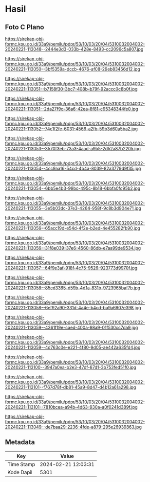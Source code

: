 # Hasil

## Foto C Plano

https://sirekap-obj-formc.kpu.go.id/33a9/pemilu/pdpr/53/10/03/20/04/5310032004002-20240221-113048--2444e3d3-033b-428e-8493-cc2096c5a807.jpg

https://sirekap-obj-formc.kpu.go.id/33a9/pemilu/pdpr/53/10/03/20/04/5310032004002-20240221-113050--3bf5359a-dccb-4676-af08-29eb83456d12.jpg

https://sirekap-obj-formc.kpu.go.id/33a9/pemilu/pdpr/53/10/03/20/04/5310032004002-20240221-113051--b7158f30-3bc7-408b-b79f-92accc0c8b0f.jpg

https://sirekap-obj-formc.kpu.go.id/33a9/pemilu/pdpr/53/10/03/20/04/5310032004002-20240221-113051--2da27f9c-36a6-42ea-8f81-c95348344fe0.jpg

https://sirekap-obj-formc.kpu.go.id/33a9/pemilu/pdpr/53/10/03/20/04/5310032004002-20240221-113052--74c1f2fe-6031-4566-a2fb-59b3d60a5ba2.jpg

https://sirekap-obj-formc.kpu.go.id/33a9/pemilu/pdpr/53/10/03/20/04/5310032004002-20240221-113053--3570f3eb-73a3-4aad-a9b5-2d52a87b2205.jpg

https://sirekap-obj-formc.kpu.go.id/33a9/pemilu/pdpr/53/10/03/20/04/5310032004002-20240221-113054--4cc9aa16-54cd-4b4a-8039-82a3779d9f35.jpg

https://sirekap-obj-formc.kpu.go.id/33a9/pemilu/pdpr/53/10/03/20/04/5310032004002-20240221-113054--6bb5e4b3-99bc-495c-8b18-6bbfa0fc95b2.jpg

https://sirekap-obj-formc.kpu.go.id/33a9/pemilu/pdpr/53/10/03/20/04/5310032004002-20240221-113055--3e5b03dc-37e3-4264-958f-9c8b3d904e71.jpg

https://sirekap-obj-formc.kpu.go.id/33a9/pemilu/pdpr/53/10/03/20/04/5310032004002-20240221-113056--65acc19d-e54d-4f2e-b2ed-4e455282fb90.jpg

https://sirekap-obj-formc.kpu.go.id/33a9/pemilu/pdpr/53/10/03/20/04/5310032004002-20240221-113056--31f8e039-37e6-4560-86db-e7aa99de9534.jpg

https://sirekap-obj-formc.kpu.go.id/33a9/pemilu/pdpr/53/10/03/20/04/5310032004002-20240221-113057--64f9e3af-918f-4c75-9526-923773d9970f.jpg

https://sirekap-obj-formc.kpu.go.id/33a9/pemilu/pdpr/53/10/03/20/04/5310032004002-20240221-113058--85cd3365-d59b-4d1a-831b-9723965baf7b.jpg

https://sirekap-obj-formc.kpu.go.id/33a9/pemilu/pdpr/53/10/03/20/04/5310032004002-20240221-113058--6ef92a90-331d-4a4e-b4cd-ba9a6607e398.jpg

https://sirekap-obj-formc.kpu.go.id/33a9/pemilu/pdpr/53/10/03/20/04/5310032004002-20240221-113059--4361f19e-caed-400a-98a9-01f530cc7da9.jpg

https://sirekap-obj-formc.kpu.go.id/33a9/pemilu/pdpr/53/10/03/20/04/5310032004002-20240221-113059--4d763c0e-e221-4f80-9d05-ae442a635fd4.jpg

https://sirekap-obj-formc.kpu.go.id/33a9/pemilu/pdpr/53/10/03/20/04/5310032004002-20240221-113100--3947a0ea-b2e3-47df-87d1-3b753fed51f0.jpg

https://sirekap-obj-formc.kpu.go.id/33a9/pemilu/pdpr/53/10/03/20/04/5310032004002-20240221-113101--f767d78f-db81-45a9-8d47-d4b12a61a298.jpg

https://sirekap-obj-formc.kpu.go.id/33a9/pemilu/pdpr/53/10/03/20/04/5310032004002-20240221-113101--7810bcea-a94b-4d63-930a-a0f0241d389f.jpg

https://sirekap-obj-formc.kpu.go.id/33a9/pemilu/pdpr/53/10/03/20/04/5310032004002-20240221-113049--de7baa29-2236-4fde-a879-295e26939863.jpg


## Metadata

| Key        | Value               |
| ---------- | ------------------- |
| Time Stamp | 2024-02-21 12:03:31 |
| Kode Dapil | 5301                |



